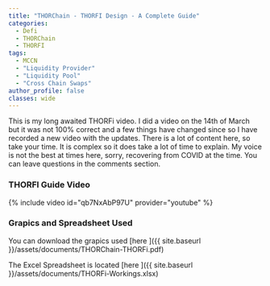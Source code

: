 ```yaml
---
title: "THORChain - THORFI Design - A Complete Guide"
categories:
  - Defi
  - THORChain
  - THORFI
tags:
  - MCCN  
  - "Liquidity Provider"
  - "Liquidity Pool"
  - "Cross Chain Swaps"
author_profile: false
classes: wide
---
```


This is my long awaited THORFi video. I did a video on the 14th of March but it was not 100% correct and a few things have changed since so I have recorded a new video with the updates. 
There is a lot of content here, so take your time. It is complex so it does take a lot of time to explain. My voice is not the best at times here, sorry, recovering from COVID at the time.
You can leave questions in the comments section.

### THORFI Guide Video
{% include video id="qb7NxAbP97U" provider="youtube" %}

### Grapics and Spreadsheet Used
You can download the grapics used [here ]({{ site.baseurl }}/assets/documents/THORChain-THORFi.pdf)

The Excel Spreadsheet is located [here ]({{ site.baseurl }}/assets/documents/THORFi-Workings.xlsx)